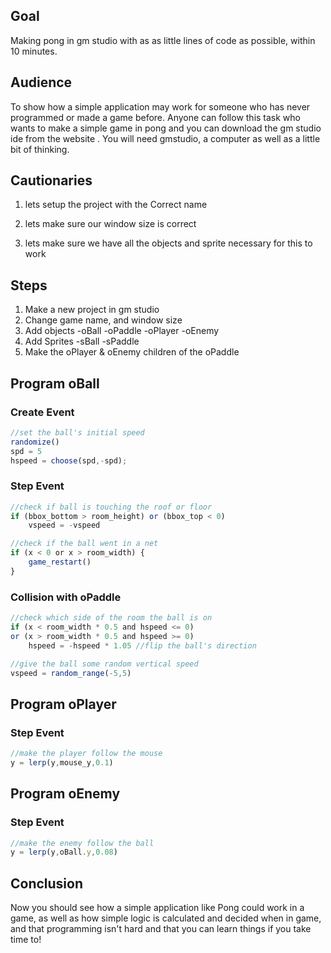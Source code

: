 ## Goal
Making pong in gm studio with as as little lines of code as possible, within 10 minutes.

## Audience
To show how a simple application may work for someone who has never programmed or made a game before.
Anyone can follow this task who wants to make a simple game in pong and you can download the gm studio ide from the website .
You will need gmstudio, a computer as well as a little bit of thinking.

## Cautionaries
1. lets setup the project with the Correct name

2. lets make sure our window size is correct

3. lets make sure we have all the objects and sprite necessary for this to work

## Steps
1. Make a new project in gm studio
2. Change game name, and window size
3. Add objects
	-oBall
	-oPaddle
	-oPlayer
	-oEnemy
4. Add Sprites
	-sBall
	-sPaddle
5. Make the oPlayer & oEnemy children of the oPaddle

## Program oBall

### Create Event
```js
//set the ball's initial speed
randomize()
spd = 5
hspeed = choose(spd,-spd);
```

### Step Event
```js
//check if ball is touching the roof or floor
if (bbox_bottom > room_height) or (bbox_top < 0) 
	vspeed = -vspeed

//check if the ball went in a net
if (x < 0 or x > room_width) {
	game_restart()
}
```

### Collision with oPaddle
```js
//check which side of the room the ball is on
if (x < room_width * 0.5 and hspeed <= 0)
or (x > room_width * 0.5 and hspeed >= 0)
	hspeed = -hspeed * 1.05 //flip the ball's direction

//give the ball some random vertical speed
vspeed = random_range(-5,5)
```

## Program oPlayer

### Step Event
```js
//make the player follow the mouse
y = lerp(y,mouse_y,0.1)
```
## Program oEnemy

### Step Event
```js
//make the enemy follow the ball
y = lerp(y,oBall.y,0.08)
```

## Conclusion
Now you should see how a simple application like Pong could work in a game, as well as how simple logic is calculated and decided when in game, and that programming isn't hard and that you can learn things if you take time to!
